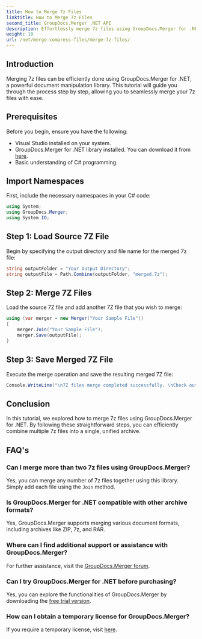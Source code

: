 ```yaml
---
title: How to Merge 7z Files
linktitle: How to Merge 7z Files
second_title: GroupDocs.Merger .NET API
description: Effortlessly merge 7z files using GroupDocs.Merger for .NET. Follow our step-by-step guide to combine multiple archives into one seamlessly.
weight: 10
url: /net/merge-compress-files/merge-7z-files/
---
```

## Introduction
Merging 7z files can be efficiently done using GroupDocs.Merger for .NET, a powerful document manipulation library. This tutorial will guide you through the process step by step, allowing you to seamlessly merge your 7z files with ease.
## Prerequisites
Before you begin, ensure you have the following:
- Visual Studio installed on your system.
- GroupDocs.Merger for .NET library installed. You can download it from [here](https://releases.groupdocs.com/merger/net/).
- Basic understanding of C# programming.

## Import Namespaces
First, include the necessary namespaces in your C# code:
```csharp
using System; 
using GroupDocs.Merger;
using System.IO;
```
## Step 1: Load Source 7Z File
Begin by specifying the output directory and file name for the merged 7z file:
```csharp
string outputFolder = "Your Output Directory";
string outputFile = Path.Combine(outputFolder, "merged.7z");
```
## Step 2: Merge 7Z Files
Load the source 7Z file and add another 7Z file that you wish to merge:
```csharp
using (var merger = new Merger("Your Sample File"))
{
    merger.Join("Your Sample File");
    merger.Save(outputFile);
}
```
## Step 3: Save Merged 7Z File
Execute the merge operation and save the resulting merged 7Z file:
```csharp
Console.WriteLine("\n7Z files merge completed successfully. \nCheck output in {0}", outputFolder);
```

## Conclusion
In this tutorial, we explored how to merge 7z files using GroupDocs.Merger for .NET. By following these straightforward steps, you can efficiently combine multiple 7z files into a single, unified archive.

## FAQ's
### Can I merge more than two 7z files using GroupDocs.Merger?
Yes, you can merge any number of 7z files together using this library. Simply add each file using the `Join` method.
### Is GroupDocs.Merger for .NET compatible with other archive formats?
Yes, GroupDocs.Merger supports merging various document formats, including archives like ZIP, 7z, and RAR.
### Where can I find additional support or assistance with GroupDocs.Merger?
For further assistance, visit the [GroupDocs.Merger forum](https://forum.groupdocs.com/c/merger/32).
### Can I try GroupDocs.Merger for .NET before purchasing?
Yes, you can explore the functionalities of GroupDocs.Merger by downloading the [free trial version](https://releases.groupdocs.com/).
### How can I obtain a temporary license for GroupDocs.Merger?
If you require a temporary license, visit [here](https://purchase.groupdocs.com/temporary-license/).
